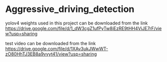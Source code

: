 # Aggressive_driving_detection

yolov4 weights used in this project can be downloaded from the link
https://drive.google.com/file/d/1_dW3cgZ1ufPyTw8iEzRE9tHH4ViJE7rF/view?usp=sharing

test video can be downloaded from the link
https://drive.google.com/file/d/1XAv3ukJWwWT-zO80HhTJ3EB8a9vvyt41/view?usp=sharing
